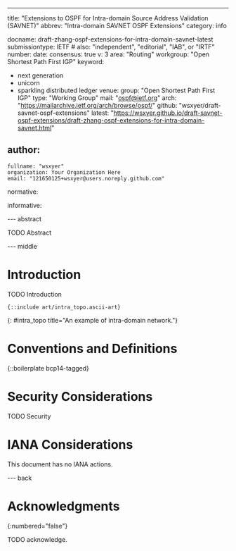 ---
title: "Extensions to OSPF for Intra-domain Source Address Validation (SAVNET)"
abbrev: "Intra-domain SAVNET OSPF Extensions"
category: info

docname: draft-zhang-ospf-extensions-for-intra-domain-savnet-latest
submissiontype: IETF  # also: "independent", "editorial", "IAB", or "IRTF"
number:
date:
consensus: true
v: 3
area: "Routing"
workgroup: "Open Shortest Path First IGP"
keyword:
 - next generation
 - unicorn
 - sparkling distributed ledger
venue:
  group: "Open Shortest Path First IGP"
  type: "Working Group"
  mail: "ospf@ietf.org"
  arch: "https://mailarchive.ietf.org/arch/browse/ospf/"
  github: "wsxyer/draft-savnet-ospf-extensions"
  latest: "https://wsxyer.github.io/draft-savnet-ospf-extensions/draft-zhang-ospf-extensions-for-intra-domain-savnet.html"

author:
 -
    fullname: "wsxyer"
    organization: Your Organization Here
    email: "121650125+wsxyer@users.noreply.github.com"

normative:

informative:


--- abstract

TODO Abstract


--- middle

# Introduction

TODO Introduction

~~~ aasvg
{::include art/intra_topo.ascii-art}
~~~
{: #intra_topo title="An example of intra-domain network."}

# Conventions and Definitions

{::boilerplate bcp14-tagged}


# Security Considerations

TODO Security


# IANA Considerations

This document has no IANA actions.


--- back

# Acknowledgments
{:numbered="false"}

TODO acknowledge.
